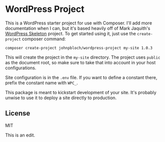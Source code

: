 # WordPress Project

This is a WordPress starter project for use with Composer. I'll add more documentation when I can, but it's based heavily off of Mark Jaquith's [WordPress Skeleton](https://github.com/markjaquith/WordPress-Skeleton) project. To get started using it, just use the `create-project` composer command:

```
composer create-project johnpbloch/wordpress-project my-site 1.0.3
```

This will create the project in the `my-site` directory. The project uses `public` as the document root, so make sure to take that into account in your host configurations.

Site configuration is in the `.env` file. If you want to define a constant there, prefix the constant name with `WPC_`.

This package is meant to kickstart development of your site. It's probably unwise to use it to deploy a site directly to production.

## License

MIT

This is an edit.

